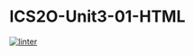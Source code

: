 # ICS2O-Unit3-01-HTML
[![linter](https://github.com/Ethan-Prieur/ICS2O-Unit3-01-HTML/workflows/linter/badge.svg)](https://github.com/marketplace/actions/super-linter)
